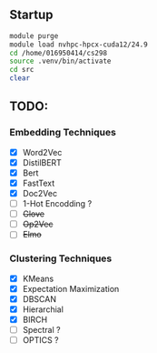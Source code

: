 ## Startup

```bash
module purge
module load nvhpc-hpcx-cuda12/24.9
cd /home/016950414/cs298
source .venv/bin/activate
cd src
clear
```

## TODO:

### Embedding Techniques

- [x] Word2Vec
- [x] DistilBERT
- [x] Bert
- [x] FastText
- [x] Doc2Vec
- [ ] 1-Hot Encodding ?
- [ ] <s>Glove</s>
- [ ] <s>Op2Vec</s>
- [ ] <s>Elmo</s>

### Clustering Techniques

- [x] KMeans
- [x] Expectation Maximization
- [x] DBSCAN
- [x] Hierarchial
- [x] BIRCH
- [ ] Spectral ?
- [ ] OPTICS ?